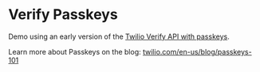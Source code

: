 # Verify Passkeys

Demo using an early version of the [Twilio Verify API with passkeys](https://www.twilio.com/docs/verify/passkeys).

Learn more about Passkeys on the blog: [twilio.com/en-us/blog/passkeys-101](https://www.twilio.com/en-us/blog/passkeys-101)
